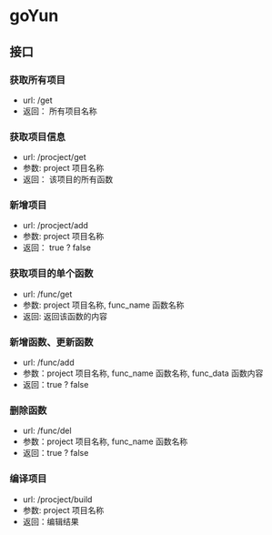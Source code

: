 # goYun
## 接口
### 获取所有项目
* url: /get
* 返回： 所有项目名称
### 获取项目信息
* url: /procject/get
* 参数: project 项目名称
* 返回： 该项目的所有函数
### 新增项目
* url: /procject/add
* 参数: project 项目名称
* 返回： true ? false
### 获取项目的单个函数
* url: /func/get
* 参数: project 项目名称, func_name 函数名称
* 返回: 返回该函数的内容
### 新增函数、更新函数
* url: /func/add
* 参数：project 项目名称, func_name 函数名称, func_data 函数内容
* 返回：true ? false
### 删除函数
* url: /func/del
* 参数：project 项目名称, func_name 函数名称
* 返回：true ? false
### 编译项目
* url: /procject/build
* 参数: project 项目名称
* 返回：编辑结果
